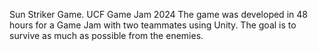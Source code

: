 Sun Striker Game. UCF Game Jam 2024
The game was developed in 48 hours for a Game Jam with two teammates using Unity. The goal is to survive as much as possible from the enemies.
